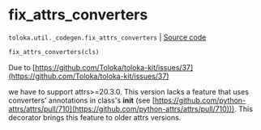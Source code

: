 # fix_attrs_converters
`toloka.util._codegen.fix_attrs_converters` | [Source code](https://github.com/Toloka/toloka-kit/blob/v1.0.2/src/util/_codegen.py#L266)

```python
fix_attrs_converters(cls)
```

Due to [https://github.com/Toloka/toloka-kit/issues/37](https://github.com/Toloka/toloka-kit/issues/37)


we have to support attrs>=20.3.0.
This version lacks a feature that uses converters' annotations in class's __init__
(see [https://github.com/python-attrs/attrs/pull/710](https://github.com/python-attrs/attrs/pull/710))).
This decorator brings this feature to older attrs versions.

